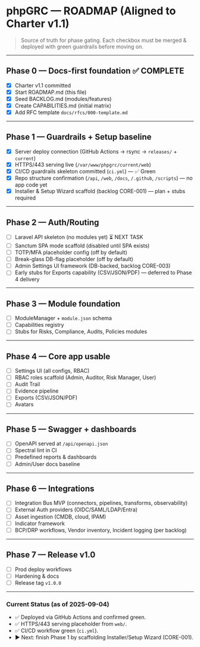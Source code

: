 # phpGRC — ROADMAP (Aligned to Charter v1.1)

> Source of truth for phase gating. Each checkbox must be merged & deployed with green guardrails before moving on.

---

## Phase 0 — Docs-first foundation ✅ COMPLETE
- [x] Charter v1.1 committed
- [x] Start ROADMAP.md (this file)
- [x] Seed BACKLOG.md (modules/features)
- [x] Create CAPABILITIES.md (initial matrix)
- [x] Add RFC template `docs/rfcs/000-template.md`

---

## Phase 1 — Guardrails + Setup baseline
- [x] Server deploy connection (GitHub Actions → rsync → `releases/` + `current`)
- [x] HTTPS/443 serving live (`/var/www/phpgrc/current/web`)
- [x] CI/CD guardrails skeleton committed (`ci.yml`) — ✅ Green
- [x] Repo structure confirmation (`/api`, `/web`, `/docs`, `/.github`, `/scripts`) — no app code yet
- [x] Installer & Setup Wizard scaffold (backlog CORE-001) — plan + stubs required

---

## Phase 2 — Auth/Routing
- [ ] Laravel API skeleton (no modules yet) ⏳ NEXT TASK
- [ ] Sanctum SPA mode scaffold (disabled until SPA exists)
- [ ] TOTP/MFA placeholder config (off by default)
- [ ] Break-glass DB-flag placeholder (off by default)
- [ ] Admin Settings UI framework (DB-backed, backlog CORE-003)
- [ ] Early stubs for Exports capability (CSV/JSON/PDF) — deferred to Phase 4 delivery

---

## Phase 3 — Module foundation
- [ ] ModuleManager + `module.json` schema
- [ ] Capabilities registry
- [ ] Stubs for Risks, Compliance, Audits, Policies modules

---

## Phase 4 — Core app usable
- [ ] Settings UI (all configs, RBAC)
- [ ] RBAC roles scaffold (Admin, Auditor, Risk Manager, User)
- [ ] Audit Trail
- [ ] Evidence pipeline
- [ ] Exports (CSV/JSON/PDF)
- [ ] Avatars

---

## Phase 5 — Swagger + dashboards
- [ ] OpenAPI served at `/api/openapi.json`
- [ ] Spectral lint in CI
- [ ] Predefined reports & dashboards
- [ ] Admin/User docs baseline

---

## Phase 6 — Integrations
- [ ] Integration Bus MVP (connectors, pipelines, transforms, observability)  
- [ ] External Auth providers (OIDC/SAML/LDAP/Entra)
- [ ] Asset ingestion (CMDB, cloud, IPAM)
- [ ] Indicator framework
- [ ] BCP/DRP workflows, Vendor inventory, Incident logging (per backlog)

---

## Phase 7 — Release v1.0
- [ ] Prod deploy workflows
- [ ] Hardening & docs
- [ ] Release tag `v1.0.0`

---

### Current Status (as of 2025-09-04)
- ✅ Deployed via GitHub Actions and confirmed green.
- ✅ HTTPS/443 serving placeholder from `web/`.
- ✅ CI/CD workflow green (`ci.yml`).
- ▶ Next: finish Phase 1 by scaffolding Installer/Setup Wizard (CORE-001).

